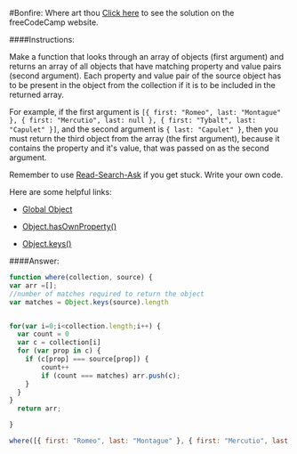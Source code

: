 #Bonfire: Where art thou
<a href="http://freecodecamp.com/challenges/Bonfire:%20Where%20art%20thou?solution=function%20where(collection%2C%20source)%20%7B%0Avar%20arr%20%3D%5B%5D%3B%0A%2F%2Fnumber%20of%20matches%20required%20to%20return%20the%20object%0Avar%20matches%20%3D%20Object.keys(source).length%0A%0A%0Afor(var%20i%3D0%3Bi%3Ccollection.length%3Bi%2B%2B)%20%7B%0A%20%20var%20count%20%3D%200%0A%20%20var%20c%20%3D%20collection%5Bi%5D%0A%20%20for%20(var%20prop%20in%20c)%20%7B%0A%20%20%20%20if%20(c%5Bprop%5D%20%3D%3D%3D%20source%5Bprop%5D)%20%7B%0A%20%20%20%20%09count%2B%2B%0A%20%20%20%20%09if%20(count%20%3D%3D%3D%20matches)%20arr.push(c)%3B%0A%20%20%20%20%7D%0A%20%20%7D%0A%7D%0A%20%20return%20arr%3B%0A%0A%7D%0A%0Awhere(%5B%7B%20first%3A%20%22Romeo%22%2C%20last%3A%20%22Montague%22%20%7D%2C%20%7B%20first%3A%20%22Mercutio%22%2C%20last%3A%20null%20%7D%2C%20%7B%20first%3A%20%22Tybalt%22%2C%20last%3A%20%22Capulet%22%20%7D%5D%2C%20%7B%20last%3A%20%22Capulet%22%20%7D)%3B%0A" target="_blank">Click here</a> to see the solution on the freeCodeCamp website.


####Instructions:
<p class="wrappable negative-10">Make a function that looks through an array of objects (first argument) and returns an array of all objects that have matching property and value pairs (second argument). Each property and value pair of the source object has to be present in the object from the collection if it is to be included in the returned array.</p><p class="wrappable negative-10">For example, if the first argument is <code>[{ first: &quot;Romeo&quot;, last: &quot;Montague&quot; }, { first: &quot;Mercutio&quot;, last: null }, { first: &quot;Tybalt&quot;, last: &quot;Capulet&quot; }]</code>, and the second argument is <code>{ last: &quot;Capulet&quot; }</code>, then you must return the third object from the array (the first argument), because it contains the property and it&apos;s value, that was passed on as the second argument.</p><p class="wrappable negative-10">Remember to use <a href="//github.com/FreeCodeCamp/freecodecamp/wiki/How-to-get-help-when-you-get-stuck" target="_blank">Read-Search-Ask</a> if you get stuck. Write your own code.</p><div class="negative-30-bottom"><div id="MDN-links"><p class="negative-10">Here are some helpful links:</p><div class="negative-10"><ul><li><a href="https://developer.mozilla.org/en-US/docs/Web/JavaScript/Reference/Global_Objects/Object" target="_blank">Global Object</a></li></ul></div><div class="negative-10"><ul><li><a href="https://developer.mozilla.org/en-US/docs/Web/JavaScript/Reference/Global_Objects/Object/hasOwnProperty" target="_blank">Object.hasOwnProperty()</a></li></ul></div><div class="negative-10"><ul><li><a href="https://developer.mozilla.org/en-US/docs/Web/JavaScript/Reference/Global_Objects/Object/keys" target="_blank">Object.keys()</a></li></ul></div></div></div>


####Answer:
```javascript
function where(collection, source) {
var arr =[];
//number of matches required to return the object
var matches = Object.keys(source).length


for(var i=0;i<collection.length;i++) {
  var count = 0
  var c = collection[i]
  for (var prop in c) {
    if (c[prop] === source[prop]) {
    	count++
    	if (count === matches) arr.push(c);
    }
  }
}
  return arr;

}

where([{ first: "Romeo", last: "Montague" }, { first: "Mercutio", last: null }, { first: "Tybalt", last: "Capulet" }], { last: "Capulet" });

```